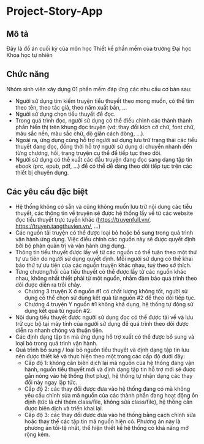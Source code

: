 # Project-Story-App

## Mô tả
Đây là đồ án cuối kỳ của môn học Thiết kế phần mềm của trường Đại học Khoa học tự nhiên

## Chức năng
Nhóm sinh viên xây dựng 01 phần mềm đáp ứng các nhu cầu cơ bản sau:
- Người sử dụng tìm kiếm truyện tiểu thuyết theo mong muốn, có thể tìm theo tên, theo tác giả, theo năm xuất bản, …
- Người sử dụng chọn tiểu thuyết để đọc.
- Trong quá trình đọc, người sử dụng có thể điều chỉnh các thành thành phần hiển thị trên khung đọc truyện (vd: thay đổi kích cỡ chữ, font chữ, màu sắc nền, màu sắc chữ, độ giãn cách dòng, …).
- Ngoài ra, ứng dụng cũng hỗ trợ người sử dụng lưu trữ trạng thái các tiểu thuyết đang đọc, đồng thời hỗ trợ người sử dụng di chuyển nhanh đến từng chương, hồi, trang truyện cụ thể để tiếp tục theo dõi.
- Người sử dụng có thể xuất các đầu truyện đang đọc sang dạng tập tin ebook (prc, epub, pdf, …) để có thể dễ dàng theo dõi tiếp tục trên các thiết bị chuyên dụng.

## Các yêu cầu đặc biệt
- Hệ thống không có sẵn và cũng không muốn lưu trữ nội dung các tiểu thuyết, các thông tin về truyện sẽ được hệ thống lấy về từ các website đọc tiểu thuyết trực tuyến khác (https://truyenfull.vn/, https://truyen.tangthuvien.vn/, …)
- Các nguồn tải truyện có thể được loại bỏ hoặc bổ sung trong quá trình vận hành ứng dụng. Việc điều chỉnh các nguồn này sẽ được quyết định bởi bộ phận quản trị và vận hành ứng dụng.
- Thông tin tiểu thuyết được lấy về từ các nguồn có thể tuân theo một thứ tự ưu tiên do người sử dụng quyết định. Mỗi người sử dụng có thể khai báo thứ tự ưu tiên của các nguồn truyện khác nhau, tuỳ theo sở thích.
- Từng chương/hồi của tiểu thuyết có thể được lấy từ các nguồn khác nhau, không nhất thiết phải từ một nguồn, nhằm đảm bảo quá trình theo dõi được diễn ra trôi chảy.
  - Chương 3 truyện X ở nguồn #1 có chất lượng không tốt, người sử dụng có thể chọn sử dụng kết quả từ nguồn #2 để theo dõi tiếp tục.
  - Chương 4 truyện Y nguồn #1 không khả dụng, hệ thống tự động sử dụng kết quả từ nguồn #2.
- Nội dung tiểu thuyết được người sử dụng đọc có thể được tải về và lưu trữ cục bộ tại máy tính của người sử dụng để quá trình theo dõi được diễn ra nhanh chóng và thuận tiện.
- Các định dạng tập tin mà ứng dụng hỗ trợ xuất có thể được bổ sung và loại bỏ trong quá trình vận hành.
- Quá trình bổ sung / loại bỏ nguồn tiểu thuyết và định dạng tập tin lưu nên được thiết kế và thực hiện theo một trong các cấp độ dưới đây:
  - Cấp độ 1: không cần biên dịch lại mã nguồn của hệ thống đang vận hành, nguồn tiểu thuyết mới và định dạng tập tin hỗ trợ mới sẽ được gắn nóng vào hệ thống (hot plug), hệ thống tự nhận dạng các thay đổi này ngay lập tức.
  - Cấp độ 2: các thay đổi được đưa vào hệ thống đang có mà không yêu cầu chỉnh sửa mã nguồn của các thành phần đang hoạt động ổn định (tức là chỉ thêm class/file, không sửa class/file), hệ thống cần được biên dịch và triển khai lại.
  - Cấp độ 3: các thay đổi được đưa vào hệ thống bằng cách chỉnh sửa hoặc thay thế các tập tin mã nguồn hiện có. Phương án này là phương án tồi-tệ nhất, thể hiện thiết kế hệ thống có khả năng mở rộng kém.
